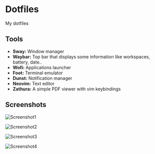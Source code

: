 # Dotfiles
My dotfiles
## Tools
- **Sway:** Window manager
- **Waybar:** Top bar that displays some information like workspaces, battery, date..
- **Wofi:** Applications launcher
- **Foot:** Terminal emulator
- **Dunst:** Notification manager
- **Neovim:** Text editor
- **Zathura:** A simple PDF viewer with vim keybindings
## Screenshots
![Screenshot1](https://github.com/user-attachments/assets/044d7421-ade2-4050-9380-f53c160168cd)

![Screenshot2](https://github.com/user-attachments/assets/e45477d8-f05a-47e5-a90c-6532c5546347)

![Screenshot3](https://github.com/user-attachments/assets/642b7ae0-c8da-4dc5-981b-8f08ae0d560d)

![Screenshot4](https://github.com/user-attachments/assets/e67e0a92-b501-487f-bf64-632408d050c8)

